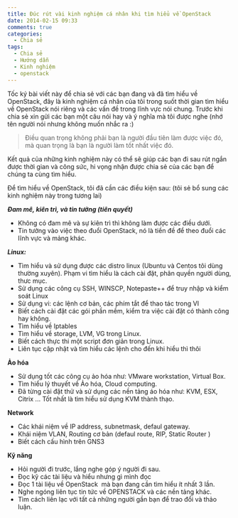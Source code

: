 ```yaml
---
title: Đúc rút vài kinh nghiệm cá nhân khi tìm hiểu về OpenStack
date: 2014-02-15 09:33
comments: true
categories:
  - Chia sẻ
tags:
  - Chia sẻ
  - Hướng dẫn
  - Kinh nghiệm
  - openstack
---
```

Tốc ký bài viết này để chia sẻ với các bạn đang và đã tìm hiểu về OpenStack, đây là kinh nghiệm cá nhân của tôi trong suốt thời gian tìm hiểu về OpenStack nói riêng và các vấn đề trong lĩnh vực nói chung. Trước khi chia sẻ xin gửi các bạn một câu nói hay và ý nghĩa mà tôi được nghe (nhớ tên người nói nhưng không muốn nhắc ra :) <!--more-->
<blockquote>Điều quan trọng không phải bạn là người đầu tiên làm được việc đó, mà quan trọng là bạn là người làm tốt nhất việc đó.</blockquote>
Kết quả của những kinh nghiệm này có thể sẽ giúp các bạn đi sau rút ngắn được thời gian và công sức, hi vọng nhận được chia sẻ của các bạn để chúng ta cùng tìm hiểu.

Để tìm hiểu về OpenStack, tôi đã cần các điều kiện sau: (tôi sẻ bổ sung các kinh nghiệm này trong tương lai)

<em><strong>Đam mê, kiên trì, và tin tưởng (tiên quyết)</strong></em>
<ul>
	<li>Không có đam mê và sự kiên trì thì không làm được các điều dưới.</li>
	<li>Tin tưởng vào việc theo đuổi OpenStack, nó là tiền đề để theo đuổi các lĩnh vực và mảng khác.</li>
</ul>
<em><strong>Linux:</strong></em>
<ul>
	<li>Tìm hiểu và sử dụng được các distro linux (Ubuntu và Centos tôi dùng thường xuyên). Phạm vi tìm hiểu là cách cài đặt, phân quyền người dùng, thưc mục.</li>
	<li>Sử dụng các công cụ SSH, WINSCP, Notepaste++ để truy nhập và kiểm soát Linux</li>
	<li>Sử dụng vi: các lệnh cơ bản, các phím tắt để thao tác trong VI</li>
	<li>Biết cách cài đặt các gói phần mềm, kiểm tra việc cài đặt có thành công hay không.</li>
	<li>Tìm hiểu về Iptables</li>
	<li>Tìm hiểu về storage, LVM, VG trong Linux.</li>
	<li>Biết cách thực thi một script đơn giản trong Linux.</li>
	<li>Liên tục cập nhật và tìm hiểu các lệnh cho đến khi hiểu thì thôi</li>
</ul>
<strong>Ảo hóa</strong>
<ul>
	<li>Sử dụng tốt các công cụ ảo hóa như: VMware workstation, Virtual Box.</li>
	<li>Tìm hiểu lý thuyết về Ảo hóa, Cloud computing.</li>
	<li>Đã từng cài đặt thử và sử dụng các nền tảng áo hóa như: KVM, ESX, Citrix ... Tốt nhất là tìm hiểu sử dụng KVM thành thạo.</li>
</ul>
<strong>Network</strong>
<ul>
	<li>Các khái niệm về IP address, subnetmask, defaul gateway.</li>
	<li>Khái niệm VLAN, Routing cơ bản (defaul route, RIP, Static Router )</li>
	<li>Biết cách cấu hình trên GNS3</li>
</ul>
<strong>Kỹ năng</strong>
<ul>
	<li>Hỏi người đi trước, lắng nghe góp ý người đi sau.</li>
	<li>Đọc kỹ các tài liệu và hiểu nhưng gì mình đọc</li>
	<li>Đọc 1 tài liệu về OpenStack  mà bạn đang cần tìm hiểu ít nhất 3 lần.</li>
	<li>Nghe ngóng liên tục tin tức về OPENSTACK và các nền tảng khác.</li>
	<li>Tìm cách liên lạc với tất cả những người gần bạn để trao đổi và thảo luận.</li>
</ul>
